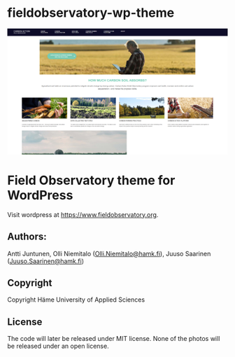# fieldobservatory-wp-theme
![Screenshot](screenshot.png)
# Field Observatory theme for WordPress

Visit wordpress at https://www.fieldobservatory.org.

## Authors:
Antti Juntunen, Olli Niemitalo (Olli.Niemitalo@hamk.fi), Juuso Saarinen (Juuso.Saarinen@hamk.fi)

## Copyright
Copyright Häme University of Applied Sciences

## License
The code will later be released under MIT license.
None of the photos will be released under an open license.
